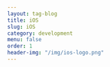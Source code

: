 ```yaml
---
layout: tag-blog
title: iOS
slug: iOS
category: development
menu: false
order: 1
header-img: "/img/ios-logo.png"
---
```

